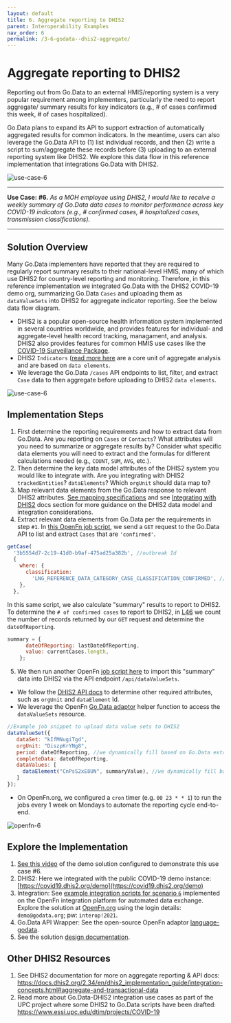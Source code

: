 ```yaml
---
layout: default
title: 6. Aggregate reporting to DHIS2
parent: Interoperability Examples
nav_order: 6
permalink: /3-6-godata--dhis2-aggregate/
---
```

# Aggregate reporting to DHIS2
Reporting out from Go.Data to an external HMIS/reporting system is a very popular requirement among implementers, particularly the need to report aggregate/ summary results for key indicators (e.g., # of cases confirmed this week, # of cases hospitalized). 

Go.Data plans to expand its API to support extraction of automatically aggregated results for common indicators. In the meantime, users can also leverage the Go.Data API to (1) list individual records, and then (2) write a script to sum/aggregate these records before (3) uploading to an external reporting system like DHIS2. We explore this data flow in this reference implementation that integrations Go.Data with DHIS2. 

![use-case-6](../assets/use-case-6.png)

---
**Use Case:**
**#6.** _As a MOH employee using DHIS2, I would like to receive a weekly summary of Go.Data data cases to monitor performance across key COVID-19 indicators (e.g., # confirmed cases, # hospitalized cases, transmission classifications)._

---
## Solution Overview
Many Go.Data implementers have reported that they are required to regularly report summary results to their national-level HMIS, many of which use DHIS2 for country-level reporting and monitoring. Therefore, in this reference implementation we integrated Go.Data with the DHIS2 COVID-19 demo org, summarizing Go.Data `Cases` and uploading them as `dataValueSets` into DHIS2 for aggregate indicator reporting. See the below data flow diagram. 
- DHIS2 is a popular open-source health information system implemented in several countries worldwide, and provides features for individual- and aggregate-level health record tracking, managament, and analysis. DHIS2 also provides features for common HMIS use cases like the [COVID-19 Surveillance Package](https://www.dhis2.org/covid-19). 
- DHIS2 `Indicators` ([read more here](https://docs.dhis2.org/2.34/pt/dhis2_implementation_guide/indicators.html#:~:text=In%20DHIS2%2C%20the%20indicator%20is,do%20not%20have%20a%20denominator.) are a core unit of aggregate analysis and are based on `data elements`. 
- We leverage the Go.Data `/cases` API endpoints to list, filter, and extract `Case` data to then aggregate before uploading to DHIS2 `data elements`. 

![use-case-6](../assets/io-use-case-6.png)


## Implementation Steps 
1. First determine the reporting requirements and how to extract data from Go.Data. Are you reporting on `Cases` or `Contacts`? What attributes will you need to summarize or aggregate results by? Consider what specific data elements you will need to extract and the formulas for different calculations needed (e.g., `COUNT`, `SUM`, `AVG`, etc.). 
2. Then determine the key data model attributes of the DHIS2 system you would like to integrate with. Are you integrating with DHIS2 `trackedEntities`? `dataElements`? Which `orgUnit` should data map to? 
3. Map relevant data elements from the Go.Data response to relevant DHIS2 attributes. [See mapping specifications](https://drive.google.com/drive/folders/1qL3el6F2obdmtu2QKgcWYoXWsqBkhtII) and see [Integrating with DHIS2](https://worldhealthorganization.github.io/godata/topics/#7-integrating-with-dhis2) docs section for more guidance on the DHIS2 data model and integration considerations. 
4. Extract relevant data elements from Go.Data per the requirements in step `#1`. In [this OpenFn job script](https://github.com/OpenFn/godata-interoperability/blob/master/jobs/6a-getCasesDHIS.js), we send a `GET` request to the Go.Data API to list and extract `Cases` that are `'confirmed'`.  
```.js
getCase(
  '3b5554d7-2c19-41d0-b9af-475ad25a382b', //outbreak Id 
  {
    where: {
      classification:
        'LNG_REFERENCE_DATA_CATEGORY_CASE_CLASSIFICATION_CONFIRMED', //filter to extract only confirmed cases
    },
  },
```
In this same script, we also calculate "summary" results to report to DHIS2. To determine the `# of confirmed cases` to report to DHIS2, in [L46](https://github.com/OpenFn/godata-interoperability/blob/master/jobs/6a-getCasesDHIS.js#L46-L49) we count the number of records returned by our `GET` request and determine the `dateOfReporting`. 
```.js
summary = {
      dateOfReporting: lastDateOfReporting,
      value: currentCases.length,
    };
```

5. We then run another OpenFn [job script here](https://github.com/OpenFn/godata-interoperability/blob/master/jobs/6b-importDHIS2.js) to import this "summary" data into DHIS2 via the API endpoint `/api/dataValueSets`. 
- We follow the [DHIS2 API docs](https://docs.dhis2.org/master/en/developer/html/dhis2_developer_manual_full.html#webapi_data_values) to determine other required attributes, such as `orgUnit` and `dataElement` Id.
- We leverage the OpenFn [Go.Data adaptor](https://openfn.github.io/language-dhis2/dataValueSet.html) helper function to access the `dataValueSets` resource. 
```.js
//Example job snippet to upload data value sets to DHIS2
dataValueSet({
   dataSet: "kIfMNugiTgd",
   orgUnit: "DiszpKrYNg8",
   period: dateOfReporting, //we dynamically fill based on Go.Data extract
   completeData: dateOfReporting,
   dataValues: [
     dataElement("CnPsS2xE8UN", summaryValue), //we dynamically fill based on Go.Data extract & calculation
   ]
});
```
- On OpenFn.org, we configured a `cron` timer (e.g. `00 23 * * 1`) to run the jobs every 1 week on Mondays to automate the reporting cycle end-to-end. 

![openfn-6](../assets/openfn-6.png)


## Explore the Implementation
1. [See this video](...) of the demo solution configured to demonstrate this use case #6.  
2. DHIS2: Here we integrated with the public COVID-19 demo instance: [https://covid19.dhis2.org/demo](https://covid19.dhis2.org/demo)
3. Integration: See [example integration scripts for scenario `6`](https://github.com/WorldHealthOrganization/godata/tree/master/interoperability-jobs) implemented on the OpenFn integration platform for automated data exchange. Explore the solution at [OpenFn.org](https://www.openfn.org/login) using the login details: `demo@godata.org`; pw: `interop!2021`. 
4. Go.Data API Wrapper: See the open-source OpenFn adaptor [language-godata](https://openfn.github.io/language-godata/). 
5. See the solution [design documentation](https://drive.google.com/drive/folders/1qL3el6F2obdmtu2QKgcWYoXWsqBkhtII).

## Other DHIS2 Resources
1. See DHIS2 documentation for more on aggregate reporting & API docs: https://docs.dhis2.org/2.34/en/dhis2_implementation_guide/integration-concepts.html#aggregate-and-transactional-data
2. Read more about Go.Data-DHIS2 integration use cases as part of the UPC project where some DHIS2 to Go.Data scripts have been drafted:  https://www.essi.upc.edu/dtim/projects/COVID-19
